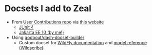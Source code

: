 # Docsets I add to Zeal

- From [User Contributions repo](https://github.com/Kapeli/Dash-User-Contributions) via [this website](https://zealusercontributions.vercel.app/)
  - [JUnit 4](https://zealusercontributions.vercel.app/api/docsets/JUnit4.xml)
  - [Jakarta EE 10 (by me!)](https://zealusercontributions.vercel.app/api/docsets/Jakarta_EE_10.xml)
- Using [godbout/dash-docset-builder](https://github.com/godbout/dash-docset-builder)
  - Custom docset for [WildFly documentation](https://docs.wildfly.org) and [model reference (Wildscribe)](https://docs.wildfly.org/27/wildscribe)
